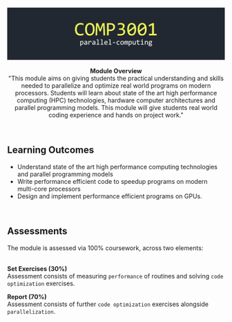 ![title image](https://github.com/ORG4N/undergrad-study/blob/main/stage-03/parallel-computing/docs/images/3001.png)

<p align="center"><strong>Module Overview</strong>
<br>
"This module aims on giving students the practical understanding and skills needed to parallelize and
optimize real world programs on modern processors. Students will learn about state of the art high
performance computing (HPC) technologies, hardware computer architectures and parallel
programming models. This module will give students real world coding experience and hands on
project work."
</p>
<br/>

<h2>Learning Outcomes</h2>

- Understand state of the art high performance computing technologies and parallel programming models
- Write performance efficient code to speedup programs on modern multi-core processors
- Design and implement performance efficient programs on GPUs.

<br>

<h2>Assessments</h2>
The module is assessed via 100% coursework, across two elements:

<br>
<br>

<b> Set Exercises (30%) </b>
<br>
Assessment consists of measuring `performance` of routines and solving `code optimization` exercises.

<b> Report (70%) </b>
<br>
Assessment consists of further `code optimization` exercises alongside `parallelization`.
